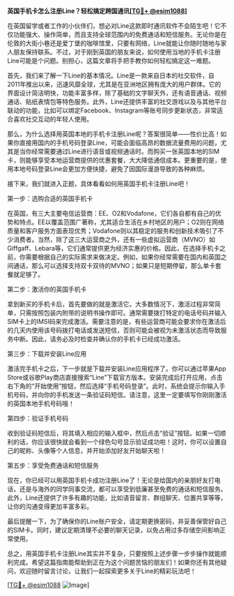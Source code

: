 **英国手机卡怎么注册Line？轻松搞定跨国通讯[[TG💪+ @esim1088](https://t.me/s/esim1088)]**

在英国留学或者工作的小伙伴们，想必对Line这款即时通讯软件不会陌生吧！它不仅功能强大、操作简单，而且支持全球范围内的免费通话和短信服务。无论你是在伦敦的大街小巷还是爱丁堡的咖啡馆里，只要有网络，Line就能让你随时随地与家人朋友保持联系。不过，对于刚到英国的朋友来说，如何使用当地的手机卡注册Line可能是个问题。别担心，这篇文章将手把手教你如何轻松搞定这一难题。

首先，我们来了解一下Line的基本情况。Line是一款来自日本的社交软件，自2011年推出以来，迅速风靡全球，尤其是在亚洲地区拥有庞大的用户群体。它的界面设计简洁明快，功能丰富多样，除了基础的文字聊天外，还有语音通话、视频通话、贴纸表情包等特色服务。此外，Line还提供丰富的社交游戏以及与其他平台联动的功能，比如可以绑定Facebook、Instagram等账号同步更新状态，非常适合喜欢社交互动的年轻人使用。

那么，为什么选择用英国本地的手机卡注册Line呢？答案很简单——性价比高！如果你直接用国内的手机号码登录Line，可能会面临高昂的数据流量费用的问题，尤其是当你经常需要通过Line进行语音或视频通话时。而购买一张英国本地的SIM卡，则能够享受本地运营商提供的优惠套餐，大大降低通信成本。更重要的是，使用本地号码登录Line会更加方便快捷，避免了因国际漫游导致的各种麻烦。

接下来，我们就进入正题，具体看看如何用英国手机卡注册Line吧！

第一步：选购合适的英国手机卡

在英国，有三大主要电信运营商：EE、O2和Vodafone，它们各自都有自己的优势和特点。EE以覆盖范围广著称，尤其适合生活在乡村地区的用户；O2则在网络质量和客户服务方面表现优秀；Vodafone则以其稳定的服务和创新技术吸引了不少消费者。当然，除了这三大运营商之外，还有一些虚拟运营商（MVNO）如Giffgaff、Lebara等，它们通常提供更为经济实惠的价格。因此，在选择手机卡之前，你需要根据自己的实际需求来做决定。例如，如果你经常需要在国内和英国之间通话，那么可以选择支持双卡双待的MVNO；如果只是短期停留，那么单卡套餐就足够了。

第二步：激活你的英国手机卡

拿到新买的手机卡后，首先要做的就是激活它。大多数情况下，激活过程非常简单，只需按照包装内附带的说明书操作即可。通常需要拨打特定的电话号码并输入SIM卡上的IMSI码来完成激活。需要注意的是，有些运营商可能会要求你在激活后的几天内使用该号码拨打电话或发送短信，否则可能会被视为未激活状态而导致服务中断。因此，请务必及时检查并确认你的手机卡已经成功激活。

第三步：下载并安装Line应用

激活完手机卡之后，下一步就是下载并安装Line应用程序了。你可以通过苹果App Store或谷歌Play商店直接搜索“Line”下载官方版本。安装完成后打开应用，点击右下角的“开始使用”按钮，然后选择“手机号码登录”。此时，系统会提示你输入手机号码，并向你的手机发送一条验证码短信。请注意，这里一定要填写你刚刚激活的英国本地手机号码哦！

第四步：验证手机号码

收到验证码短信后，将其填入相应的输入框中，然后点击“验证”按钮。如果一切顺利的话，你应该很快就会看到一个绿色勾号显示验证成功啦！这时，你可以设置自己的昵称、头像等个人信息，并开始添加好友开始聊天啦！

第五步：享受免费通话和短信服务

现在，你已经可以用英国手机卡成功注册Line了！无论是给国内的亲朋好友打电话，还是与海外的同学同事交流，都可以享受到低廉甚至免费的通话和短信服务。此外，Line还提供了许多有趣的功能，比如语音留言、群组聊天、位置共享等等，让你的沟通变得更加丰富多彩。

最后提醒一下，为了确保你的Line账户安全，请定期更换密码，并妥善保管好自己的SIM卡。同时，建议定期清理不必要的聊天记录，以免占用过多存储空间影响正常使用。

总之，用英国手机卡注册Line其实并不复杂，只要按照上述步骤一步步操作就能顺利完成。希望这篇指南能帮助到正在为这个问题苦恼的朋友们！如果你还有其他疑问，欢迎随时留言讨论，让我们一起探索更多关于Line的精彩玩法吧！

[[TG💪+ @esim1088](https://t.me/s/esim1088) ![Image](https://i.postimg.cc/4NQfJmqS/Snipaste-2025-05-13-00-14-12.png)]